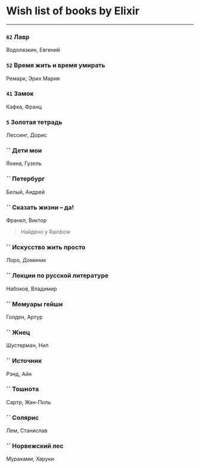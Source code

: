# Wish list of books by Elixir
---

### `62` Лавр
Водолазкин, Евгений

### `52` Время жить и время умирать
Ремарк, Эрих Мария

### `41` Замок
Кафка, Франц

### `5` Золотая тетрадь
Лессинг, Дорис

### `` Дети мои
Яхина, Гузель

### `` Петербург
Белый, Андрей

### `` Сказать жизни – да!
Франкл, Виктор
> Найдено у Rainbow

### `` Искусство жить просто
Лоро, Доминик

### `` Лекции по русской литературе
Набоков, Владимир

### `` Мемуары гейши
Голден, Артур

### `` Жнец
Шустерман, Нил

### `` Источник
Рэнд, Айн

### `` Тошнота
Сартр, Жан-Поль

### `` Солярис
Лем, Станислав

### `` Норвежский лес
Мураками, Харуки


